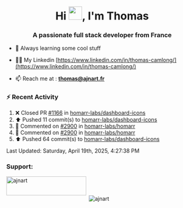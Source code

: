 <h1 align="center">Hi <img height="35px" src="https://raw.githubusercontent.com/MartinHeinz/MartinHeinz/master/wave.gif" width="35px"/>, I'm Thomas</h1>
<h3 align="center">A passionate full stack developer from France</h3>

- 🌱 Always learning some cool stuff 

- 👨‍💻 My Linkedin [https://www.linkedin.com/in/thomas-camlong/](https://www.linkedin.com/in/thomas-camlong/)

- 📫 Reach me at : **thomas@ajnart.fr**

### :zap: Recent Activity

<!--RECENT_ACTIVITY:start-->
1. ❌ Closed PR [#1166](https://github.com/homarr-labs/dashboard-icons/pull/1166) in [homarr-labs/dashboard-icons](https://github.com/homarr-labs/dashboard-icons)<br>
2. ⬆️ Pushed 11 commit(s) to [homarr-labs/dashboard-icons](https://github.com/homarr-labs/dashboard-icons)<br>
3. 💬 Commented on [#2900](https://github.com/homarr-labs/homarr/pull/2900#issuecomment-2816600592) in [homarr-labs/homarr](https://github.com/homarr-labs/homarr)<br>
4. 💬 Commented on [#2900](https://github.com/homarr-labs/homarr/pull/2900#issuecomment-2816600327) in [homarr-labs/homarr](https://github.com/homarr-labs/homarr)<br>
5. ⬆️ Pushed 64 commit(s) to [homarr-labs/dashboard-icons](https://github.com/homarr-labs/dashboard-icons)<br>
<!--RECENT_ACTIVITY:end-->

<!--RECENT_ACTIVITY:last_update-->
Last Updated: Saturday, April 19th, 2025, 4:27:38 PM
<!--RECENT_ACTIVITY:last_update_end-->
<h3 align="left">Support:</h3>
<p><a href="https://ko-fi.com/ajnart"> <img align="left" src="https://cdn.ko-fi.com/cdn/kofi3.png?v=3" height="50" width="210" alt="ajnart" /></a></p><br><br>

<p>&nbsp;<img align="center" src="https://github-readme-stats.vercel.app/api?username=ajnart&show_icons=true&theme=tokyonight&locale=en" alt="ajnart" /></p>
